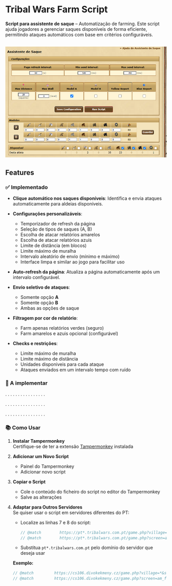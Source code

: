 # Tribal Wars Farm Script

**Script para assistente de saque** – Automatização de farming. Este script ajuda jogadores a gerenciar saques disponíveis de forma eficiente, permitindo ataques automáticos com base em critérios configuráveis.

![alt text](preview.png)
---

## Features

### ✅ Implementado
- **Clique automático nos saques disponíveis**: Identifica e envia ataques automaticamente para aldeias disponíveis.

- **Configurações personalizáveis**:
  - Temporizador de refresh da página
  - Seleção de tipos de saques (A, B)
  - Escolha de atacar relatórios amarelos
  - Escolha de atacar relatórios azuis
  - Limite de distância (em blocos)
  - Limite máximo de muralha
  - Intervalo aleatório de envio (mínimo e máximo)
  - Interface limpa e similar ao jogo para facilitar uso

- **Auto-refresh da página**: Atualiza a página automaticamente após um intervalo configurável.

- **Envio seletivo de ataques**:
  - Somente opção **A**
  - Somente opção **B**
  - Ambas as opções de saque
- **Filtragem por cor de relatório**:
  - Farm apenas relatórios verdes (seguro)
  - Farm amarelos e azuis opcional (configurável)


- **Checks e restrições**:
  - Limite máximo de muralha
  - Limite máximo de distância
  - Unidades disponiveis para cada ataque
  - Ataques enviados em um intervalo tempo com ruído

### 🚧 A implementar
. . . . . . . . . . . . . . . . 

. . . . . . . . . . . . . . . . 

. . . . . . . . . . . . . . . . 

### 📚 Como Usar

1. **Instalar Tampermonkey**  
   Certifique-se de ter a extensão [Tampermonkey](https://www.tampermonkey.net/) instalada 
2. **Adicionar um Novo Script**  
   - Painel do Tampermonkey  
   - Adicionar novo script

3. **Copiar o Script**  
   - Cole o conteúdo do ficheiro do script no editor do Tampermonkey  
   - Salve as alterações

4. **Adaptar para Outros Servidores**  
   Se quiser usar o script em servidores diferentes do PT:  
   - Localize as linhas 7 e 8 do script:  
     ```javascript
     // @match        https://pt*.tribalwars.com.pt/game.php?village=*&screen=am_farm
     // @match        https://pt*.tribalwars.com.pt/game.php?screen=am_farm&village=*
     ```
   - Substitua `pt*.tribalwars.com.pt` pelo domínio do servidor que deseja usar
   
   **Exemplo:**
    ```javascript
    // @match         https://cs106.divokekmeny.cz/game.php?village=*&screen=am_farm
    // @match         https://cs106.divokekmeny.cz/game.php?screen=am_farm&village=*
    ```
